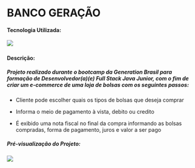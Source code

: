 <h1>BANCO GERAÇÃO</h1>

#### Tecnologia Utilizada:

<p>
    <img src="https://img.shields.io/badge/java-%23ED8B00.svg?&style=for-the-badge&logo=java&logoColor=white"/>
    <img src=""/>
</p>



#### Descrição: 

##### Projeto realizado durante o bootcamp da Generation Brasil para formação de Desenvolvedor(a)(e) Full Stack Java Junior, com o fim de criar um e-commerce de uma loja de bolsas com os seguintes passos: 

- Cliente pode escolher quais os tipos de bolsas que deseja comprar  
- Informa o meio de pagamento à vista, debito ou credito 

- É exibido uma nota fiscal no final da compra informando as bolsas compradas, forma de pagamento, juros e valor a ser pago

  

##### Pré-visualização do Projeto:

![](preview-project\preview-loja-geracao.gif)



